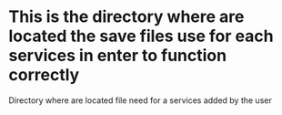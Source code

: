 # This is the directory where are located the save files use for each services in enter to function correctly

Directory where are located file need for a services added by the user